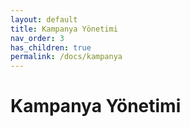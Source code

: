 ```yaml
---
layout: default
title: Kampanya Yönetimi
nav_order: 3
has_children: true
permalink: /docs/kampanya
---
```


# Kampanya Yönetimi